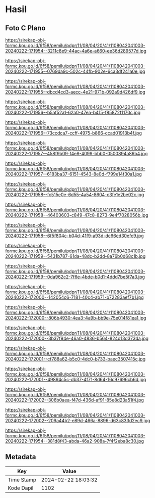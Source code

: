 # Hasil

## Foto C Plano

https://sirekap-obj-formc.kpu.go.id/6f58/pemilu/pdpr/11/08/04/20/41/1108042041003-20240222-171954--3211c8e9-44ac-4a6e-a660-ee36d289577d.jpg

https://sirekap-obj-formc.kpu.go.id/6f58/pemilu/pdpr/11/08/04/20/41/1108042041003-20240222-171955--0769da9c-502c-44fb-902e-6ca3df241a0e.jpg

https://sirekap-obj-formc.kpu.go.id/6f58/pemilu/pdpr/11/08/04/20/41/1108042041003-20240222-171955--dbcd4cd3-aecc-4e21-971b-092a9d426df9.jpg

https://sirekap-obj-formc.kpu.go.id/6f58/pemilu/pdpr/11/08/04/20/41/1108042041003-20240222-171956--b5af52a1-62a0-47ea-b415-f85872f1170c.jpg

https://sirekap-obj-formc.kpu.go.id/6f58/pemilu/pdpr/11/08/04/20/41/1108042041003-20240222-171956--73ccdca7-ccff-4975-b866-ccad01913b4f.jpg

https://sirekap-obj-formc.kpu.go.id/6f58/pemilu/pdpr/11/08/04/20/41/1108042041003-20240222-171957--458f9b09-f4e8-4099-bbb0-0500894a86b4.jpg

https://sirekap-obj-formc.kpu.go.id/6f58/pemilu/pdpr/11/08/04/20/41/1108042041003-20240222-171957--6183ba37-6151-4543-8e0d-f799e14f30a1.jpg

https://sirekap-obj-formc.kpu.go.id/6f58/pemilu/pdpr/11/08/04/20/41/1108042041003-20240222-171958--fc515e0e-6d55-4a54-8604-c3fe1e2be02c.jpg

https://sirekap-obj-formc.kpu.go.id/6f58/pemilu/pdpr/11/08/04/20/41/1108042041003-20240222-171958--46403603-c849-47c8-8273-9e4f7028056b.jpg

https://sirekap-obj-formc.kpu.go.id/6f58/pemilu/pdpr/11/08/04/20/41/1108042041003-20240222-171958--6f5f804c-b04d-41f9-a93d-dc66ed30efc9.jpg

https://sirekap-obj-formc.kpu.go.id/6f58/pemilu/pdpr/11/08/04/20/41/1108042041003-20240222-171959--5431b787-61da-48dc-b2dd-8a76b0d68c1b.jpg

https://sirekap-obj-formc.kpu.go.id/6f58/pemilu/pdpr/11/08/04/20/41/1108042041003-20240222-171959--0da962c2-7f6e-4bde-b0d1-4ddd7be5f7a3.jpg

https://sirekap-obj-formc.kpu.go.id/6f58/pemilu/pdpr/11/08/04/20/41/1108042041003-20240222-172000--142054c6-7181-40c4-ab71-b72283aef7b1.jpg

https://sirekap-obj-formc.kpu.go.id/6f58/pemilu/pdpr/11/08/04/20/41/1108042041003-20240222-172000--806b4930-4ea3-4a9b-bb9e-75e014f81ea1.jpg

https://sirekap-obj-formc.kpu.go.id/6f58/pemilu/pdpr/11/08/04/20/41/1108042041003-20240222-172000--3b37f94e-46a0-4836-b564-824d13d373da.jpg

https://sirekap-obj-formc.kpu.go.id/6f58/pemilu/pdpr/11/08/04/20/41/1108042041003-20240222-172001--cf788a62-b5c0-4dc0-b733-baec3507415c.jpg

https://sirekap-obj-formc.kpu.go.id/6f58/pemilu/pdpr/11/08/04/20/41/1108042041003-20240222-172001--49894c5c-db37-4f71-8d64-16c97696cb6d.jpg

https://sirekap-obj-formc.kpu.go.id/6f58/pemilu/pdpr/11/08/04/20/41/1108042041003-20240222-172002--306b0aea-f47d-436d-af91-85e8d23a51f4.jpg

https://sirekap-obj-formc.kpu.go.id/6f58/pemilu/pdpr/11/08/04/20/41/1108042041003-20240222-172002--209a44b2-e89d-466a-8896-d63c833d2ec9.jpg

https://sirekap-obj-formc.kpu.go.id/6f58/pemilu/pdpr/11/08/04/20/41/1108042041003-20240222-171954--381d8f43-abda-46a2-908a-7f4f2eba8c30.jpg


## Metadata

| Key        | Value               |
| ---------- | ------------------- |
| Time Stamp | 2024-02-22 18:03:32 |
| Kode Dapil | 1102                |



